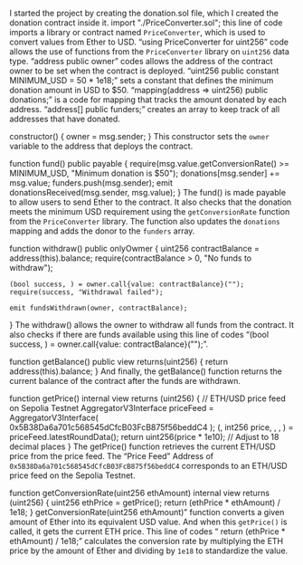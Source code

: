 I started the project by creating the donation.sol  file, which I created the donation contract inside it.
import "./PriceConverter.sol";  this line of code imports a library or contract named `PriceConverter`, which is used to convert values from Ether to USD.
“using PriceConverter  for uint256” code  allows the use of functions from the `PriceConverter` library on `uint256` data type.
“address public owner” codes allows the address of the contract owner to be  set when the contract is deployed.
“uint256 public constant MINIMUM_USD = 50 * 1e18;” sets  a constant that defines the minimum donation amount in USD  to $50.
“mapping(address => uint256) public donations;” is a code for  mapping that tracks the amount donated by each address.
 “address[] public funders;” creates an array to keep track of all addresses that have donated.


constructor() {
    owner = msg.sender;
}
This constructor sets the `owner` variable to the address that deploys the contract.


function fund() public payable {
    require(msg.value.getConversionRate() >= MINIMUM_USD, "Minimum donation is $50");
    donations[msg.sender] += msg.value;
    funders.push(msg.sender);
    emit donationsReceived(msg.sender, msg.value);
}
The fund() is made payable to allow users to send Ether to the contract.
  It also checks that the donation meets the minimum USD requirement using the `getConversionRate` function from the `PriceConverter` library. The function also updates the `donations` mapping and adds the donor to the `funders` array.

function withdraw() public onlyOwmer {
    uint256 contractBalance = address(this).balance;
    require(contractBalance > 0, "No funds to withdraw");

    (bool success, ) = owner.call{value: contractBalance}("");
    require(success, "Withdrawal failed");

    emit fundsWithdrawn(owner, contractBalance);
}
The withdraw()  allows the owner to withdraw all funds from the contract. It also checks if there are funds available using this line of codes  “(bool success, ) = owner.call{value: contractBalance}("");”.

function getBalance() public view returns(uint256) {
    return address(this).balance;
}
And finally, the getBalance()   function  returns the current balance of the contract after the funds are withdrawn.

function getPrice() internal view returns (uint256) {
    // ETH/USD price feed on Sepolia Testnet
    AggregatorV3Interface priceFeed = AggregatorV3Interface(
        0x5B38Da6a701c568545dCfcB03FcB875f56beddC4
    );
    (, int256 price, , , ) = priceFeed.latestRoundData();
    return uint256(price * 1e10); // Adjust to 18 decimal places
}
The getPrice()   function retrieves the current ETH/USD price from the price feed. The “Price Feed” Address  of  `0x5B38Da6a701c568545dCfcB03FcB875f56beddC4` corresponds to an ETH/USD price feed on the Sepolia Testnet.

function getConversionRate(uint256  ethAmount) 
    internal 
    view 
    returns (uint256) 
{
    uint256 ethPrice = getPrice(); 
    return (ethPrice * ethAmount) / 1e18;
}
getConversionRate(uint256  ethAmount)”  function converts a given amount of Ether into its equivalent USD value.  And when this `getPrice()`  is called, it gets the current ETH price.
  This line of codes “    return (ethPrice * ethAmount) / 1e18;” calculates the conversion rate by multiplying the ETH price by the amount of Ether and dividing by `1e18` to standardize the value.
